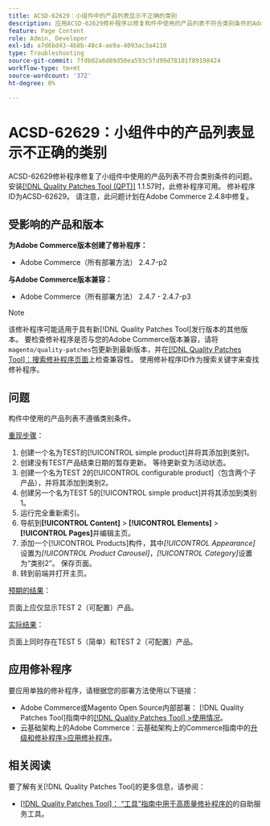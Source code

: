 ```yaml
---
title: ACSD-62629：小组件中的产品列表显示不正确的类别
description: 应用ACSD-62629修补程序以修复构件中使用的产品列表不符合类别条件的Adobe Commerce问题。
feature: Page Content
role: Admin, Developer
exl-id: a7d6bd43-4b8b-48c4-ae9a-4093ac3a4110
type: Troubleshooting
source-git-commit: 7fdb02a6d89d50ea593c5fd99d78101f89198424
workflow-type: tm+mt
source-wordcount: '372'
ht-degree: 0%

---
```


# ACSD-62629：小组件中的产品列表显示不正确的类别

ACSD-62629修补程序修复了小组件中使用的产品列表不符合类别条件的问题。 安装[[!DNL Quality Patches Tool (QPT)]](/help/tools/quality-patches-tool/quality-patches-tool-to-self-serve-quality-patches.md) 1.1.57时，此修补程序可用。 修补程序ID为ACSD-62629。 请注意，此问题计划在Adobe Commerce 2.4.8中修复。

## 受影响的产品和版本

**为Adobe Commerce版本创建了修补程序：**

* Adobe Commerce（所有部署方法） 2.4.7-p2

**与Adobe Commerce版本兼容：**

* Adobe Commerce（所有部署方法） 2.4.7 - 2.4.7-p3

>[!NOTE]
>
>该修补程序可能适用于具有新[!DNL Quality Patches Tool]发行版本的其他版本。 要检查修补程序是否与您的Adobe Commerce版本兼容，请将`magento/quality-patches`包更新到最新版本，并在[[!DNL Quality Patches Tool]：搜索修补程序页面](https://experienceleague.adobe.com/tools/commerce-quality-patches/index.html?lang=zh-Hans)上检查兼容性。 使用修补程序ID作为搜索关键字来查找修补程序。

## 问题

构件中使用的产品列表不遵循类别条件。

<u>重现步骤</u>：

1. 创建一个名为TEST的[!UICONTROL simple product]并将其添加到类别1。
1. 创建没有TEST产品结束日期的暂存更新。 等待更新变为活动状态。
1. 创建一个名为TEST 2的[!UICONTROL configurable product]（包含两个子产品），并将其添加到类别2。
1. 创建另一个名为TEST 5的[!UICONTROL simple product]并将其添加到类别1。
1. 运行完全重新索引。
1. 导航到&#x200B;**[!UICONTROL Content]** > **[!UICONTROL Elements]** > **[!UICONTROL Pages]**&#x200B;并编辑主页。
1. 添加一个[!UICONTROL Products]构件，其中&#x200B;*[!UICONTROL Appearance]*&#x200B;设置为&#x200B;*[!UICONTROL Product Carousel]*，*[!UICONTROL Category]*&#x200B;设置为“类别2”。 保存页面。
1. 转到前端并打开主页。

<u>预期的结果</u>：

页面上应仅显示TEST 2（可配置）产品。

<u>实际结果</u>：

页面上同时存在TEST 5（简单）和TEST 2（可配置）产品。

## 应用修补程序

要应用单独的修补程序，请根据您的部署方法使用以下链接：

* Adobe Commerce或Magento Open Source内部部署： [!DNL Quality Patches Tool]指南中的[[!DNL Quality Patches Tool] >使用情况](/help/tools/quality-patches-tool/usage.md)。
* 云基础架构上的Adobe Commerce：云基础架构上的Commerce指南中的[升级和修补程序>应用修补程序](https://experienceleague.adobe.com/docs/commerce-cloud-service/user-guide/develop/upgrade/apply-patches.html?lang=zh-Hans)。


## 相关阅读

要了解有关[!DNL Quality Patches Tool]的更多信息，请参阅：

* [[!DNL Quality Patches Tool]： “工具”指南中用于高质量修补程序的](/help/tools/quality-patches-tool/quality-patches-tool-to-self-serve-quality-patches.md)的自助服务工具。
